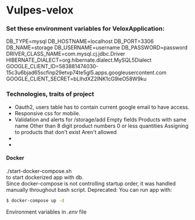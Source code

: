 # Vulpes-velox

### Set these environment variables for VeloxApplication:
DB_TYPE=mysql
DB_HOSTNAME=localhost
DB_PORT=3306
DB_NAME=storage
DB_USERNAME=username
DB_PASSWORD=password
DRIVER_CLASS_NAME=com.mysql.cj.jdbc.Driver
HIBERNATE_DIALECT=org.hibernate.dialect.MySQL5Dialect
GOOGLE_CLIENT_ID=583881474030-15c3u6bjad65scfinp29etvp74te5gl5.apps.googleusercontent.com
GOOGLE_CLIENT_SECRET=bLIhdXZ2INK1cG9ieO58W9ku

### Technologies, traits of project
- Oauth2, users table has to contain current google email to have access.
- Responsive css for mobile.
- Validation and alerts for /storage/add
Empty fields
Products with same name
Other than 8 digit product numbers
0 or less quantities
Assigning to products that don't exist
Aren't allowed
-
-




#### Docker
./start-docker-compose.sh  
to start dockerized app with db.  
Since docker-compose is not controlling startup order, it was handled manually throughout bash script.
Deprecated:
You can run app with:
```sh
$ docker-compose up -d
```
Environment variables in _.env_ file  
